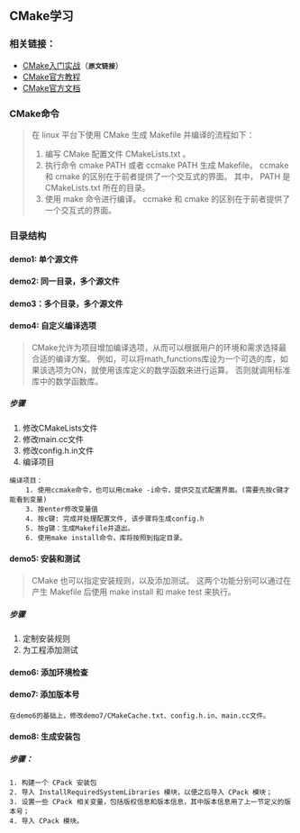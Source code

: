 CMake学习
-----------
### 相关链接：
- [CMake入门实战](http://www.hahack.com/codes/cmake/)（**`原文链接`**）
- [CMake官方教程](https://cmake.org/cmake-tutorial/)
- [CMake官方文档](https://cmake.org/cmake/help/cmake2.4docs.html)

### CMake命令
> 在 linux 平台下使用 CMake 生成 Makefile 并编译的流程如下：
   >
   > 1. 编写 CMake 配置文件 CMakeLists.txt 。
   > 2. 执行命令 cmake PATH 或者 ccmake PATH 生成 Makefile。 
       ccmake 和 cmake 的区别在于前者提供了一个交互式的界面。
       其中， PATH 是 CMakeLists.txt 所在的目录。
   > 3. 使用 make 命令进行编译。
       ccmake 和 cmake 的区别在于前者提供了一个交互式的界面。
       
### 目录结构
#### demo1: 单个源文件

#### demo2: 同一目录，多个源文件

#### demo3：多个目录，多个源文件

#### demo4: 自定义编译选项
> CMake允许为项目增加编译选项，从而可以根据用户的环境和需求选择最合适的编译方案。
> 例如，可以将math_functions库设为一个可选的库，如果该选项为ON，就使用该库定义的数学函数来进行运算。
> 否则就调用标准库中的数学函数库。
##### 步骤
1. 修改CMakeLists文件
2. 修改main.cc文件
3. 修改config.h.in文件
4. 编译项目
```$xslt
编译项目：
    1. 使用ccmake命令，也可以用cmake -i命令，提供交互式配置界面。(需要先按c键才能看到变量)
    3. 按enter修改变量值
    4. 按c键: 完成并处理配置文件, 该步骤将生成config.h
    5. 按g键：生成Makefile并退出。
    6. 使用make install命令，库将按照到指定目录。
``` 

#### demo5: 安装和测试
> CMake 也可以指定安装规则，以及添加测试。
> 这两个功能分别可以通过在产生 Makefile 后使用 make install 和 make test 来执行。
##### 步骤
1. 定制安装规则
2. 为工程添加测试

#### demo6: 添加环境检查

#### demo7: 添加版本号
``` 
在demo6的基础上，修改demo7/CMakeCache.txt、config.h.in、main.cc文件。
```

#### demo8: 生成安装包
##### 步骤：
```
1. 构建一个 CPack 安装包
2. 导入 InstallRequiredSystemLibraries 模块，以便之后导入 CPack 模块；
3. 设置一些 CPack 相关变量，包括版权信息和版本信息，其中版本信息用了上一节定义的版本号；
4. 导入 CPack 模块。
```
